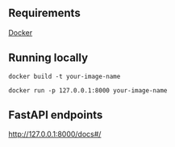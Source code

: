 ## Requirements
[Docker](https://www.docker.com/products/docker-desktop/)

## Running locally
`docker build -t your-image-name`

`docker run -p 127.0.0.1:8000 your-image-name`

## FastAPI endpoints
http://127.0.0.1:8000/docs#/